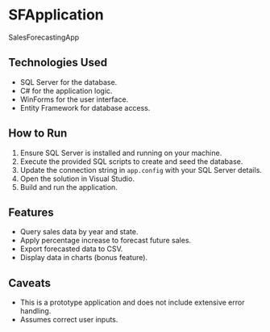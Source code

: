 # SFApplication
SalesForecastingApp

## Technologies Used
- SQL Server for the database.
- C# for the application logic.
- WinForms for the user interface.
- Entity Framework for database access.

## How to Run
1. Ensure SQL Server is installed and running on your machine.
2. Execute the provided SQL scripts to create and seed the database.
3. Update the connection string in `app.config` with your SQL Server details.
4. Open the solution in Visual Studio.
5. Build and run the application.

## Features
- Query sales data by year and state.
- Apply percentage increase to forecast future sales.
- Export forecasted data to CSV.
- Display data in charts (bonus feature).

## Caveats
- This is a prototype application and does not include extensive error handling.
- Assumes correct user inputs.


